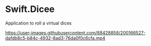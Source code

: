 # Swift.Dicee

Application to roll a virtual dices

https://user-images.githubusercontent.com/88428858/200166527-dafdb8c5-b84c-4932-8ad3-76da0f0c6cfa.mp4

